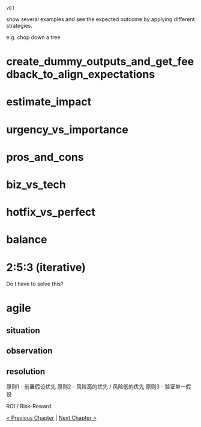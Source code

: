 <sub>v0.1</sub>

show several examples and see the expected outcome by applying different strategies.

e.g. chop down a tree

# create_dummy_outputs_and_get_feedback_to_align_expectations

# estimate_impact

# urgency_vs_importance

# pros_and_cons

# biz_vs_tech

# hotfix_vs_perfect

# balance

# 2:5:3 (iterative)

Do I have to solve this?

# agile

## situation

## observation

## resolution

原则1 - 前置假设优先
原则2 - 风险高的优先 / 风险低的优先
原则3 - 验证单一假设

ROI / Risk-Reward

[< Previous Chapter](5_decompose.md) | [Next Chapter >](7_test_and_analyze.md)
